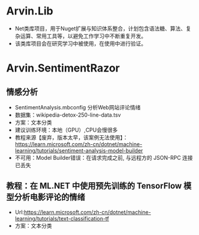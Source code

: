 # Arvin.Lib
- Net类库项目，用于Nuget扩展与知识体系整合，计划包含语法糖、算法、复杂运算、常用工具等，以避免工作学习中不断重复开发。
- 该类库项目会在研究学习中被使用，在使用中进行验证。

# Arvin.SentimentRazor

## 情感分析
- SentimentAnalysis.mbconfig 分析Web网站评论情绪
- 数据集：wikipedia-detox-250-line-data.tsv
- 方案：文本分类
- 建议训练环境：本地（GPU）,CPU会慢很多
- 教程来源【废弃，版本太早，该案例无法使用】：https://learn.microsoft.com/zh-cn/dotnet/machine-learning/tutorials/sentiment-analysis-model-builder
- 不可用：Model Builder错误：在请求完成之前, 与远程方的 JSON-RPC 连接已丢失

## 教程：在 ML.NET 中使用预先训练的 TensorFlow 模型分析电影评论的情绪
- Url:https://learn.microsoft.com/zh-cn/dotnet/machine-learning/tutorials/text-classification-tf
- 方案：文本分类